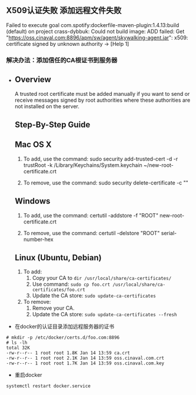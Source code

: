## X509认证失败 添加远程文件失败



Failed to execute goal com.spotify:dockerfile-maven-plugin:1.4.13:build (default) on project crass-dybbuk: Could not build image: ADD failed: Get "https://oss.cinaval.com:8896/apm/sw/agent/skywalking-agent.jar": x509: certificate signed by unknown authority -> [Help 1]



### 解决办法：添加信任的CA根证书到服务器

-   ## **Overview**

    A trusted root certificate must be added manually if you want to send or receive messages signed by root authorities where these authorities are not installed on the server.

    ## **Step-By-Step Guide**

    ## Mac OS X

    1.  To add, use the command:
        sudo security add-trusted-cert -d -r trustRoot -k /Library/Keychains/System.keychain ~/new-root-certificate.crt

        

    2.  To remove, use the command:
        sudo security delete-certificate -c "<name of existing certificate>"

    ## Windows

    1.  To add, use the command: 
        certutil -addstore -f "ROOT" new-root-certificate.crt

        

    2.  To remove, use the command:
        certutil -delstore "ROOT" serial-number-hex

    ## Linux (Ubuntu, Debian)

    1.  To add: 
        1.  Copy your CA to `dir /usr/local/share/ca-certificates/`
        2.  Use command: `sudo cp foo.crt /usr/local/share/ca-certificates/foo.crt`
        3.  Update the CA store: `sudo update-ca-certificates`
    2.  To remove:
        1.  Remove your CA.
        2.  Update the CA store: `sudo update-ca-certificates --fresh`

-   在docker的认证目录添加远程服务器的证书

```shell
# mkdir -p /etc/docker/certs.d/foo.com:8896
# ls -lh
total 32K
-rw-r--r-- 1 root root 1.8K Jan 14 13:59 ca.crt
-rw-r--r-- 1 root root 2.1K Jan 14 13:59 oss.cinaval.com.crt
-rw-r--r-- 1 root root 1.7K Jan 14 13:59 oss.cinaval.com.key
```



-   重启docker

```shell
systemctl restart docker.service
```

